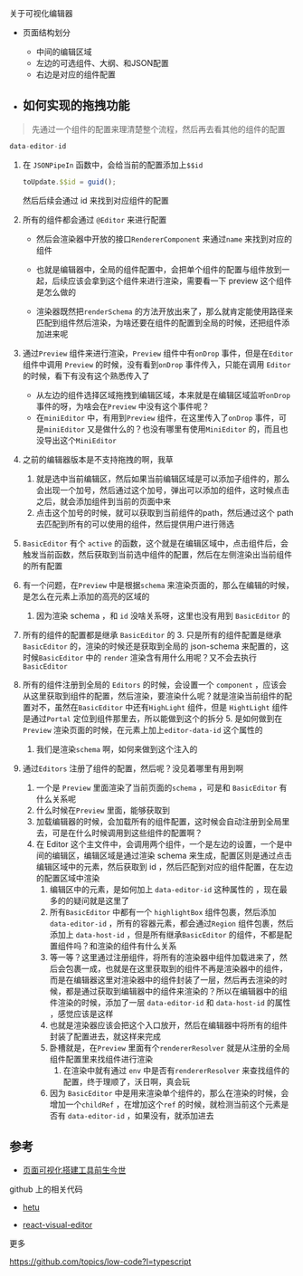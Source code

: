 关于可视化编辑器

- 页面结构划分
  - 中间的编辑区域
  - 左边的可选组件、大纲、和JSON配置
  - 右边是对应的组件配置

- 如何实现的拖拽功能
  - 





> 先通过一个组件的配置来理清楚整个流程，然后再去看其他的组件的配置

```js
data-editor-id
```

1. 在 `JSONPipeIn` 函数中，会给当前的配置添加上`$$id` 

   ```js
   toUpdate.$$id = guid();
   ```

   然后后续会通过 id 来找到对应组件的配置

2. 所有的组件都会通过 `@Editor` 来进行配置

   - 然后会渲染器中开放的接口`RendererComponent` 来通过`name` 来找到对应的组件

   - 也就是编辑器中，全局的组件配置中，会把单个组件的配置与组件放到一起，后续应该会拿到这个组件来进行渲染，需要看一下 preview 这个组件是怎么做的
   - 渲染器既然把`renderSchema` 的方法开放出来了，那么就肯定能使用路径来匹配到组件然后渲染，为啥还要在组件的配置到全局的时候，还把组件添加进来呢 

3. 通过`Preview` 组件来进行渲染，`Preview` 组件中有`onDrop` 事件，但是在`Editor` 组件中调用 `Preview` 的时候，没有看到`onDrop` 事件传入，只能在调用 `Editor` 的时候，看下有没有这个熟悉传入了

   - 从左边的组件选择区域拖拽到编辑区域，本来就是在编辑区域监听`onDrop` 事件的呀，为啥会在`Preview` 中没有这个事件呢？
   - 在`miniEditor` 中，有用到`Preview` 组件，在这里传入了`onDrop` 事件，可是`miniEditor` 又是做什么的？也没有哪里有使用`MiniEditor` 的，而且也没导出这个`MiniEditor`  

4. 之前的编辑器版本是不支持拖拽的啊，我草

   1. 就是选中当前编辑区，然后如果当前编辑区域是可以添加子组件的，那么会出现一个加号，然后通过这个加号，弹出可以添加的组件，这时候点击之后，就会添加组件到当前的页面中来
   2. 点击这个加号的时候，就可以获取到当前组件的path，然后通过这个 path 去匹配到所有的可以使用的组件，然后提供用户进行筛选

5. `BasicEditor` 有个 `active` 的函数，这个就是在编辑区域中，点击组件后，会触发当前函数，然后获取到当前选中组件的配置，然后在左侧渲染出当前组件的所有配置

6. 有一个问题，在`Preview` 中是根据`schema` 来渲染页面的，那么在编辑的时候，是怎么在元素上添加的高亮的区域的

   1. 因为渲染 schema ，和 `id` 没啥关系呀，这里也没有用到 `BasicEditor` 的 
2. 所有的组件的配置都是继承 `BasicEditor` 的 
   3. 只是所有的组件配置是继承`BasicEditor` 的，渲染的时候还是获取到全局的 json-schema 来配置的，这时候`BasicEditor` 中的 `render` 渲染含有用什么用呢？又不会去执行`BasicEditor` 
4. 所有的组件注册到全局的 `Editors` 的时候，会设置一个 `component` ，应该会从这里获取到组件的配置，然后渲染，要渲染什么呢？就是渲染当前组件的配置对不，虽然在`BasicEditor` 中还有`HighLight` 组件，但是 `HightLight` 组件是通过`Portal` 定位到组件那里去，所以能做到这个的拆分
   5. 是如何做到在`Preview` 渲染页面的时候，在元素上加上`editor-data-id` 这个属性的

      1. 我们是渲染`schema` 啊，如何来做到这个注入的
6. 通过`Editors` 注册了组件的配置，然后呢？没见着哪里有用到啊
      1. 一个是 `Preview` 里面渲染了当前页面的`schema` ，可是和 `BasicEditor` 有什么关系呢
   2. 什么时候在`Preview` 里面，能够获取到
   7. 加载编辑器的时候，会加载所有的组件配置，这时候会自动注册到全局里去，可是在什么时候调用到这些组件的配置啊？
   8. 在 Editor 这个主文件中，会调用两个组件，一个是左边的设置，一个是中间的编辑区，编辑区域是通过渲染 schema 来生成，配置区则是通过点击编辑区域中的元素，然后获取到 id ，然后匹配到对应的组件配置，在左边的配置区域中渲染
      1. 编辑区中的元素，是如何加上 `data-editor-id` 这种属性的 ，现在最多的的疑问就是这里了
      2. 所有`BasicEditor` 中都有一个 `highlightBox` 组件包裹，然后添加 `data-editor-id` ，所有的容器元素，都会通过`Region` 组件包裹，然后添加上 `data-host-id` ，但是所有继承`BasicEditor` 的组件，不都是配置组件吗？和渲染的组件有什么关系
      3. 等一等？这里通过注册组件，将所有的渲染器中组件加载进来了，然后会包裹一成，也就是在这里获取到的组件不再是渲染器中的组件，而是在编辑器这里对渲染器中的组件封装了一层，然后再去渲染的时候，都是通过获取到编辑器中的组件来渲染的？所以在编辑器中的组件渲染的时候，添加了一层 `data-editor-id` 和 `data-host-id` 的属性 ，感觉应该是这样
      4. 也就是渲染器应该会把这个入口放开，然后在编辑器中将所有的组件封装了配置进去，就这样来完成
      5. 卧槽就是，在`Preview` 里面有个`rendererResolver` 就是从注册的全局组件配置里来找组件进行渲染
         1. 在渲染中就有通过 `env` 中是否有`rendererResolver` 来查找组件的配置，终于理顺了，沃日啊，真会玩
      6. 因为 `BasicEditor` 中是用来渲染单个组件的，那么在渲染的时候，会增加一个`childRef` ，在增加这个`ref` 的时候，就检测当前这个元素是否有 `data-editor-id` ，如果没有，就添加进去 
   



## 参考

- [页面可视化搭建工具前生今世](https://github.com/CntChen/cntchen.github.io/issues/15) 

github 上的相关代码

- [hetu](https://github.com/LianjiaTech/hetu)

-  [react-visual-editor](https://github.com/brick-design/react-visual-editor)



更多

https://github.com/topics/low-code?l=typescript

